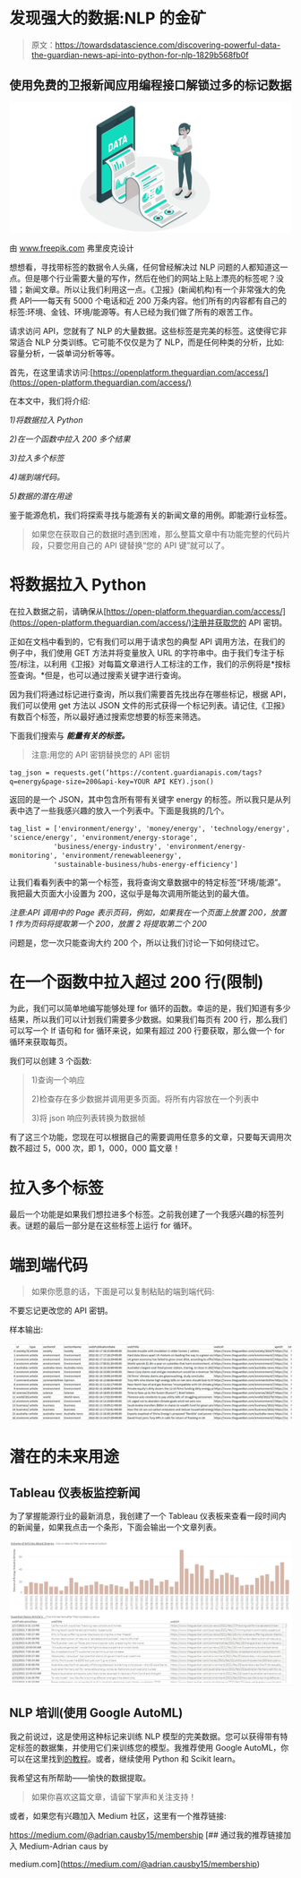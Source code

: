 # 发现强大的数据:NLP 的金矿

> 原文：<https://towardsdatascience.com/discovering-powerful-data-the-guardian-news-api-into-python-for-nlp-1829b568fb0f>

## 使用免费的卫报新闻应用编程接口解锁过多的标记数据

![](img/7d2584a6b695ec794a4dfa9c867706e3.png)

由 www.freepik.com 弗里皮克设计

想想看，寻找带标签的数据令人头痛，任何曾经解决过 NLP 问题的人都知道这一点。但是哪个行业需要大量的写作，然后在他们的网站上贴上漂亮的标签呢？没错；新闻文章。所以让我们利用这一点。《卫报》(新闻机构)有一个非常强大的免费 API——每天有 5000 个电话和近 200 万条内容。他们所有的内容都有自己的标签:环境、金钱、环境/能源等。有人已经为我们做了所有的艰苦工作。

请求访问 API，您就有了 NLP 的大量数据。这些标签是完美的标签。这使得它非常适合 NLP 分类训练。它可能不仅仅是为了 NLP，而是任何种类的分析，比如:容量分析，一袋单词分析等等。

首先，在这里请求访问:[https://openplatform.theguardian.com/access/](https://open-platform.theguardian.com/access/)

在本文中，我们将介绍:

*1)将数据拉入 Python*

*2)在一个函数中拉入 200 多个结果*

*3)拉入多个标签*

*4)端到端代码。*

*5)数据的潜在用途*

鉴于能源危机，我们将探索寻找与能源有关的新闻文章的用例。即能源行业标签。

> 如果您在获取自己的数据时遇到困难，那么整篇文章中有功能完整的代码片段，只要您用自己的 API 键替换“您的 API 键”就可以了。

# 将数据拉入 Python

在拉入数据之前，请确保从[https://open-platform.theguardian.com/access/](https://open-platform.theguardian.com/access/)注册并获取您的 API 密钥。

正如在文档中看到的，它有我们可以用于请求包的典型 API 调用方法，在我们的例子中，我们使用 GET 方法并将变量放入 URL 的字符串中。由于我们专注于标签/标注，以利用《卫报》对每篇文章进行人工标注的工作，我们的示例将是*按标签查询。*但是，也可以通过搜索关键字进行查询。

因为我们将通过标记进行查询，所以我们需要首先找出存在哪些标记，根据 API，我们可以使用 get 方法以 JSON 文件的形式获得一个标记列表。请记住,《卫报》有数百个标签，所以最好通过搜索您想要的标签来筛选。

下面我们搜索与 ***能量有关的标签。***

> 注意:用您的 API 密钥替换您的 API 密钥

```
tag_json = requests.get(‘https://content.guardianapis.com/tags?q=energy&page-size=200&api-key=YOUR API KEY).json()
```

返回的是一个 JSON，其中包含所有带有关键字 energy 的标签。所以我只是从列表中选了一些我感兴趣的放入一个列表中。下面是我挑的几个。

```
tag_list = ['environment/energy', 'money/energy', 'technology/energy', 'science/energy', 'environment/energy-storage',
           'business/energy-industry', 'environment/energy-monitoring', 'environment/renewableenergy',
           'sustainable-business/hubs-energy-efficiency']
```

让我们看看列表中的第一个标签，我将查询文章数据中的特定标签“环境/能源”。我把最大页面大小设置为 200，这似乎是每次调用所能达到的最大值。

*注意:API 调用中的 Page 表示页码，例如，如果我在一个页面上放置 200，放置 1 作为页码将提取第一个 200，放置 2 将提取第二个 200*

问题是，您一次只能查询大约 200 个，所以让我们讨论一下如何绕过它。

# 在一个函数中拉入超过 200 行(限制)

为此，我们可以简单地编写能够处理 for 循环的函数。幸运的是，我们知道有多少结果，所以我们可以计划我们需要多少数据。如果我们每页有 200 行，那么我们可以写一个 If 语句和 for 循环来说，如果有超过 200 行要获取，那么做一个 for 循环来获取每页。

我们可以创建 3 个函数:

> 1)查询一个响应
> 
> 2)检查存在多少数据并调用更多页面。将所有内容放在一个列表中
> 
> 3)将 json 响应列表转换为数据帧

有了这三个功能，您现在可以根据自己的需要调用任意多的文章，只要每天调用次数不超过 5，000 次，即 1，000，000 篇文章！

# 拉入多个标签

最后一个功能是如果我们想拉进多个标签。之前我创建了一个我感兴趣的标签列表。谜题的最后一部分是在这些标签上运行 for 循环。

# 端到端代码

> 如果你愿意的话，下面是可以复制粘贴的端到端代码:

不要忘记更改您的 API 密钥。

样本输出:

![](img/83f6002ca6c3cac8b195252fac9ca124.png)

# 潜在的未来用途

## Tableau 仪表板监控新闻

为了掌握能源行业的最新消息，我创建了一个 Tableau 仪表板来查看一段时间内的新闻量，如果我点击一个条形，下面会输出一个文章列表。

![](img/eaeed66139b2d1a28da7f598d265ca51.png)

## NLP 培训(使用 Google AutoML)

我之前说过，这是使用这种标记来训练 NLP 模型的完美数据。您可以获得带有特定标签的数据集，并使用它们来训练您的模型。我推荐使用 Google AutoML，你可以在这里找到[的教程](https://medium.com/voice-tech-podcast/auto-text-classification-using-googles-automl-80f151ffa176)。或者，继续使用 Python 和 Scikit learn。

我希望这有所帮助——愉快的数据提取。

> 如果你喜欢这篇文章，请留下掌声和关注支持！

或者，如果您有兴趣加入 Medium 社区，这里有一个推荐链接:

<https://medium.com/@adrian.causby15/membership> [## 通过我的推荐链接加入 Medium-Adrian caus by

medium.com](https://medium.com/@adrian.causby15/membership)